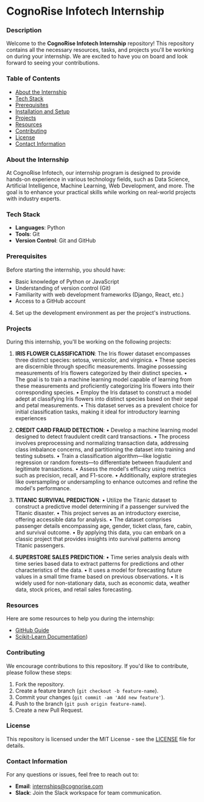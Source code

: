 
# CognoRise Infotech Internship

### Description
Welcome to the **CognoRise Infotech Internship** repository! This repository contains all the necessary resources, tasks, and projects you'll be working on during your internship. We are excited to have you on board and look forward to seeing your contributions.

### Table of Contents
- [About the Internship](#about-the-internship)
- [Tech Stack](#tech-stack)
- [Prerequisites](#prerequisites)
- [Installation and Setup](#installation-and-setup)
- [Projects](#projects)
- [Resources](#resources)
- [Contributing](#contributing)
- [License](#license)
- [Contact Information](#contact-information)

### About the Internship
At CognoRise Infotech, our internship program is designed to provide hands-on experience in various technology fields, such as Data Science, Artificial Intelligence, Machine Learning, Web Development, and more. The goal is to enhance your practical skills while working on real-world projects with industry experts.

### Tech Stack
- **Languages**: Python
- **Tools**: Git
- **Version Control**: Git and GitHub

### Prerequisites
Before starting the internship, you should have:
- Basic knowledge of Python or JavaScript
- Understanding of version control (Git)
- Familiarity with web development frameworks (Django, React, etc.)
- Access to a GitHub account

4. Set up the development environment as per the project's instructions.

### Projects
During this internship, you'll be working on the following projects:

1. **IRIS FLOWER CLASSIFICATION**:
    The Iris flower dataset encompasses three distinct species: setosa, versicolor, and
    virginica.
    • These species are discernible through specific measurements. Imagine possessing
    measurements of Iris flowers categorized by their distinct species.
    • The goal is to train a machine learning model capable of learning from these
    measurements and proficiently categorizing Iris flowers into their corresponding
    species.
    • Employ the Iris dataset to construct a model adept at classifying Iris flowers into
    distinct species based on their sepal and petal measurements.
    • This dataset serves as a prevalent choice for initial classification tasks, making it
    ideal for introductory learning experiences

2. **CREDIT CARD FRAUD DETECTION**:
    • Develop a machine learning model designed to detect fraudulent credit card
      transactions.
    • The process involves preprocessing and normalizing transaction data, addressing
      class imbalance concerns, and partitioning the dataset into training and testing
      subsets.
    • Train a classification algorithm—like logistic regression or random forests—to
      differentiate between fraudulent and legitimate transactions.
    • Assess the model's efficacy using metrics such as precision, recall, and F1-score.
    • Additionally, explore strategies like oversampling or undersampling to enhance
      outcomes and refine the model's performance.
   
3. **TITANIC SURVIVAL PREDICTION**:
    • Utilize the Titanic dataset to construct a predictive model determining if a
      passenger survived the Titanic disaster.
    • This project serves as an introductory exercise, offering accessible data for analysis.
    • The dataset comprises passenger details encompassing age, gender, ticket class,
      fare, cabin, and survival outcome.
    • By applying this data, you can embark on a classic project that provides insights
      into survival patterns among Titanic passengers.

4. **SUPERSTORE SALES PREDICTION**:
    • Time series analysis deals with time series based data to extract patterns for
    predictions and other characteristics of the data.
    • It uses a model for forecasting future values in a small time frame based on
    previous observations.
    • It is widely used for non-stationary data, such as economic data, weather data,
    stock prices, and retail sales forecasting.
          

### Resources
Here are some resources to help you during the internship:
- [GitHub Guide](https://guides.github.com/activities/hello-world/)
- [Scikit-Learn Documentation](https://scikit-learn.org/stable/))

### Contributing
We encourage contributions to this repository. If you'd like to contribute, please follow these steps:

1. Fork the repository.
2. Create a feature branch (`git checkout -b feature-name`).
3. Commit your changes (`git commit -am 'Add new feature'`).
4. Push to the branch (`git push origin feature-name`).
5. Create a new Pull Request.

### License
This repository is licensed under the MIT License - see the [LICENSE](LICENSE) file for details.

### Contact Information
For any questions or issues, feel free to reach out to:

- **Email**: internships@cognorise.com
- **Slack**: Join the Slack workspace for team communication.
  
